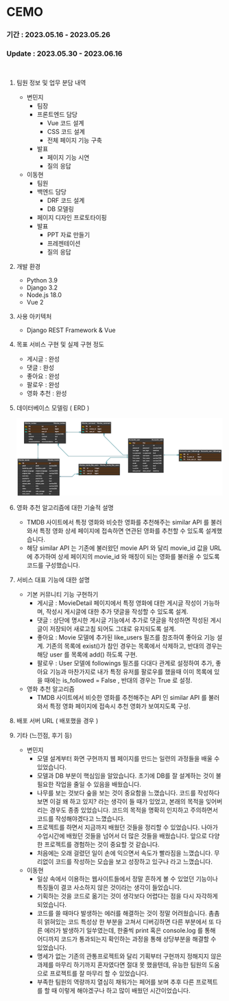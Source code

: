 # CEMO

### 기간 : 2023.05.16 - 2023.05.26
### Update : 2023.05.30 - 2023.06.16

<br>

1. 팀원 정보 및 업무 분담 내역
    - 변민지
        - 팀장
        - 프론트엔드 담당
            - Vue 코드 설계
            - CSS 코드 설계
            - 전체 페이지 기능 구축
        - 발표
            - 페이지 기능 시연
            - 질의 응답
    - 이동현
        - 팀원
        - 백엔드 담당
            - DRF 코드 설계
            - DB 모델링
        - 페이지 디자인 프로토타이핑
        - 발표
            - PPT 자료 만들기
            - 프레젠테이션
            - 질의 응답
2. 개발 환경
    - Python 3.9
    - Django 3.2
    - Node.js 18.0
    - Vue 2
3. 사용 아키텍처
    - Django REST Framework & Vue 


4. 목표 서비스 구현 및 실제 구현 정도
    - 게시글 : 완성
    - 댓글 : 완성
    - 좋아요 : 완성
    - 팔로우 : 완성
    - 영화 추천 : 완성
5. 데이터베이스 모델링 ( ERD )
    
    ![img](img/ERD.png)
    
6. 영화 추천 알고리즘에 대한 기술적 설명
    - TMDB 사이트에서 특정 영화와 비슷한 영화를 추천해주는 similar API 를 불러와서 특정 영화 상세 페이지에 접속하면 연관된 영화를 추천할 수 있도록 설계했습니다.
    - 해당 similar API 는 기존에 불러왔던 movie API 와 달리 movie_id 값을 URL에 추가하여 상세 페이지의 movie_id 와 매칭이 되는 영화를 불러올 수 있도록 코드를 구성했습니다.
7. 서비스 대표 기능에 대한 설명
    - 기본 커뮤니티 기능 구현하기
        - 게시글 : MovieDetail 페이지에서 특정 영화에 대한 게시글 작성이 가능하며, 작성시 게시글에 대한 추가 댓글을 작성할 수 있도록 설계.
        - 댓글 : 상단에 명시한 게시글 기능에서 추가로 댓글을 작성하면 작성된 게시글이 저장되어 새로고침 되어도 그대로 유지되도록 설계.
        - 좋아요 : Movie 모델에 추가된 like_users 필즈를 참조하여 좋아요 기능 설계. 기존의 목록에 exist()가 참인 경우는 목록에서 삭제하고, 반대의 경우는 해당 user 를  목록에 add() 하도록 구현.
        - 팔로우 : User 모델에 followings 필즈를 다대다 관계로 설정하여 추가, 좋아요 기능과 마찬가지로 내가 특정 유저를 팔로우를 했을때 이미 목록에 있을 때에는 is_followed = False , 반대의 경우는 True 로 설정.
    - 영화 추천 알고리즘
        - TMDB 사이트에서 비슷한 영화를 추천해주는 API 인 similar API 를 불러와서 특정 영화 페이지에 접속시 추천 영화가 보여지도록 구성.
8. 배포 서버 URL ( 배포했을 경우 )
9. 기타 (느낀점, 후기 등)
    - 변민지
      - 모델 설계부터 화면 구현까지 웹 페이지를 만드는 일련의 과정들을 배울 수 있었습니다.
      - 모델과 DB 부분이 핵심임을 알았습니다. 초기에 DB를 잘 설계하는 것이 불필요한 작업을 줄일 수 있음을 배웠습니다.
      - 나무를 보는 것보다 숲을 보는 것이 중요함을 느꼈습니다. 코드를 작성하다 보면 이걸 왜 하고 있지? 라는 생각이 들 때가 있었고, 본래의 목적을 잊어버리는 경우도 종종 있었습니다. 코드의 목적을 명확히 인지하고 주의하면서 코드를 작성해야겠다고 느꼈습니다.
      - 프로젝트를 하면서 지금까지 배웠던 것들을 정리할 수 있었습니다. 나아가 수업시간에 배웠던 것들을 넘어서 더 많은 것들을 배웠습니다. 앞으로 다양한 프로젝트를 경험하는 것이 중요할 것 같습니다.
      - 처음에는 오래 걸렸던 일이 손에 익으면서 속도가 빨라짐을 느꼈습니다. 무리없이 코드를 작성하는 모습을 보고 성장하고 있구나 라고 느꼈습니다.
    - 이동현
        - 일상 속에서 이용하는 웹사이트들에서 정말 흔하게 볼 수 있었던 기능이나 특징들이 결코 사소하지 않은 것이라는 생각이 들었습니다.
        - 기획하는 것을 코드로 옮기는 것이 생각보다 어렵다는 점을 다시 자각하게 되었습니다.
        - 코드를 쓸 때마다 발생하는 에러를 해결하는 것이 정말 어려웠습니다. 촘촘히 얽혀있는 코드 특성상 한 부분을 고쳐서 디버깅하면 다른 부분에서 또 다른 에러가 발생하기 일쑤였는데, 한줄씩 print 혹은 console.log 를 통해 어디까지 코드가 통과되는지 확인하는 과정을 통해 상당부분을 해결할 수 있었습니다.
        - 명세가 없는 기존의 관통프로젝트와 달리 기획부터 구현까지 정해지지 않은 과제를 마무리 하기까지 혼자였다면 절대 못 했을텐데, 유능한 팀원의 도움으로 프로젝트를 잘 마무리 할 수 있었습니다.
        - 부족한 팀원의 역량까지 열심히 채워가는 페어를 보며 추후 다른 프로젝트를 할 때 이렇게 해야겠구나 하고 많이 배웠던 시간이었습니다.

